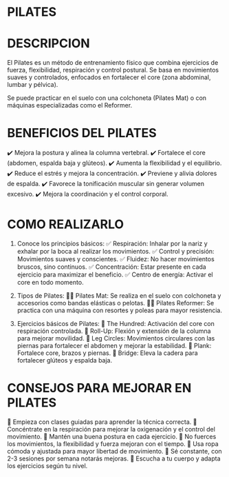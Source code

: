 # PILATES 

# DESCRIPCION 
El Pilates es un método de entrenamiento físico que combina ejercicios de fuerza, flexibilidad, respiración y control postural. Se basa en movimientos suaves y controlados, enfocados en fortalecer el core (zona abdominal, lumbar y pélvica).

Se puede practicar en el suelo con una colchoneta (Pilates Mat) o con máquinas especializadas como el Reformer.

# BENEFICIOS DEL PILATES
✔️ Mejora la postura y alinea la columna vertebral.
✔️ Fortalece el core (abdomen, espalda baja y glúteos).
✔️ Aumenta la flexibilidad y el equilibrio.
✔️ Reduce el estrés y mejora la concentración.
✔️ Previene y alivia dolores de espalda.
✔️ Favorece la tonificación muscular sin generar volumen excesivo.
✔️ Mejora la coordinación y el control corporal.

# COMO REALIZARLO
1. Conoce los principios básicos:
✅ Respiración: Inhalar por la nariz y exhalar por la boca al realizar los movimientos.
✅ Control y precisión: Movimientos suaves y conscientes.
✅ Fluidez: No hacer movimientos bruscos, sino continuos.
✅ Concentración: Estar presente en cada ejercicio para maximizar el beneficio.
✅ Centro de energía: Activar el core en todo momento.

2. Tipos de Pilates:
🧘‍♀️ Pilates Mat: Se realiza en el suelo con colchoneta y accesorios como bandas elásticas o pelotas.
🏋️‍♂️ Pilates Reformer: Se practica con una máquina con resortes y poleas para mayor resistencia.

3. Ejercicios básicos de Pilates:
🔹 The Hundred: Activación del core con respiración controlada.
🔹 Roll-Up: Flexión y extensión de la columna para mejorar movilidad.
🔹 Leg Circles: Movimientos circulares con las piernas para fortalecer el abdomen y mejorar la estabilidad.
🔹 Plank: Fortalece core, brazos y piernas.
🔹 Bridge: Eleva la cadera para fortalecer glúteos y espalda baja.

# CONSEJOS PARA MEJORAR EN PILATES
🔹 Empieza con clases guiadas para aprender la técnica correcta.
🔹 Concéntrate en la respiración para mejorar la oxigenación y el control del movimiento.
🔹 Mantén una buena postura en cada ejercicio.
🔹 No fuerces los movimientos, la flexibilidad y fuerza mejoran con el tiempo.
🔹 Usa ropa cómoda y ajustada para mayor libertad de movimiento.
🔹 Sé constante, con 2-3 sesiones por semana notarás mejoras.
🔹 Escucha a tu cuerpo y adapta los ejercicios según tu nivel.

